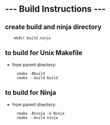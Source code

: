 # --- Build Instructions --- #

## create build and ninja directory
    
        mkdir build ninja


## to build for Unix Makefile
- from parent directory:
        
        cmake -Bbuild
        cmake --build build


## to build for Ninja 
- from parent directory:
        
        cmake -Bninja -G Ninja
        cmake --build ninja
